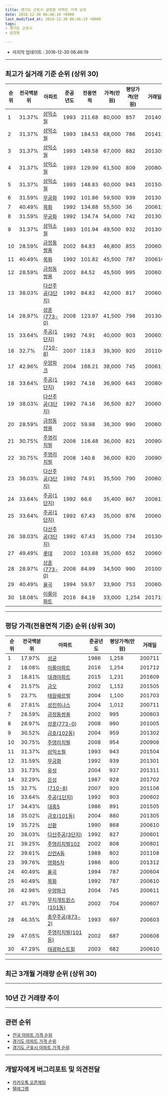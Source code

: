 ```yaml
---
title: 경기도 군포시 금정동 아파트 가격 순위
date: 2018-12-30 06:46:19 +0900
last_modified_at: 2018-12-30 06:46:19 +0900
tags:
- 경기도 군포시
- 금정동

---
```


* 마지막 업데이트 : 2018-12-30 06:46:19

---

## 최고가 실거래 기준 순위 (상위 30)


|순위|전국백분위|아파트|준공년도|전용면적|가격(만원)|평당가격(만원)|거래일|
|---|---|---|---|---|---|---|---|
|1|31.37%|[삼익소월](https://search.naver.com/search.naver?query=%EA%B2%BD%EA%B8%B0%EB%8F%84+%EA%B5%B0%ED%8F%AC%EC%8B%9C+%EA%B8%88%EC%A0%95%EB%8F%99+%EC%82%BC%EC%9D%B5%EC%86%8C%EC%9B%94)|1993|211.68|80,000|857|201407|
|2|31.37%|[삼익소월](https://search.naver.com/search.naver?query=%EA%B2%BD%EA%B8%B0%EB%8F%84+%EA%B5%B0%ED%8F%AC%EC%8B%9C+%EA%B8%88%EC%A0%95%EB%8F%99+%EC%82%BC%EC%9D%B5%EC%86%8C%EC%9B%94)|1993|184.53|68,000|786|201412|
|3|31.37%|[삼익소월](https://search.naver.com/search.naver?query=%EA%B2%BD%EA%B8%B0%EB%8F%84+%EA%B5%B0%ED%8F%AC%EC%8B%9C+%EA%B8%88%EC%A0%95%EB%8F%99+%EC%82%BC%EC%9D%B5%EC%86%8C%EC%9B%94)|1993|149.58|67,000|882|201309|
|4|31.37%|[삼익소월](https://search.naver.com/search.naver?query=%EA%B2%BD%EA%B8%B0%EB%8F%84+%EA%B5%B0%ED%8F%AC%EC%8B%9C+%EA%B8%88%EC%A0%95%EB%8F%99+%EC%82%BC%EC%9D%B5%EC%86%8C%EC%9B%94)|1993|129.99|61,500|809|200804|
|5|31.37%|[삼익소월](https://search.naver.com/search.naver?query=%EA%B2%BD%EA%B8%B0%EB%8F%84+%EA%B5%B0%ED%8F%AC%EC%8B%9C+%EA%B8%88%EC%A0%95%EB%8F%99+%EC%82%BC%EC%9D%B5%EC%86%8C%EC%9B%94)|1993|148.83|60,000|943|201504|
|6|31.59%|[무궁화](https://search.naver.com/search.naver?query=%EA%B2%BD%EA%B8%B0%EB%8F%84+%EA%B5%B0%ED%8F%AC%EC%8B%9C+%EA%B8%88%EC%A0%95%EB%8F%99+%EB%AC%B4%EA%B6%81%ED%99%94)|1992|101.86|59,500|939|201301|
|7|40.49%|[목화](https://search.naver.com/search.naver?query=%EA%B2%BD%EA%B8%B0%EB%8F%84+%EA%B5%B0%ED%8F%AC%EC%8B%9C+%EA%B8%88%EC%A0%95%EB%8F%99+%EB%AA%A9%ED%99%94)|1992|134.88|55,500|36|200612|
|8|31.59%|[무궁화](https://search.naver.com/search.naver?query=%EA%B2%BD%EA%B8%B0%EB%8F%84+%EA%B5%B0%ED%8F%AC%EC%8B%9C+%EA%B8%88%EC%A0%95%EB%8F%99+%EB%AC%B4%EA%B6%81%ED%99%94)|1992|134.74|54,000|742|201303|
|9|31.37%|[삼익소월](https://search.naver.com/search.naver?query=%EA%B2%BD%EA%B8%B0%EB%8F%84+%EA%B5%B0%ED%8F%AC%EC%8B%9C+%EA%B8%88%EC%A0%95%EB%8F%99+%EC%82%BC%EC%9D%B5%EC%86%8C%EC%9B%94)|1993|101.94|49,500|932|201305|
|10|28.59%|[금정동쌍용](https://search.naver.com/search.naver?query=%EA%B2%BD%EA%B8%B0%EB%8F%84+%EA%B5%B0%ED%8F%AC%EC%8B%9C+%EA%B8%88%EC%A0%95%EB%8F%99+%EA%B8%88%EC%A0%95%EB%8F%99%EC%8C%8D%EC%9A%A9)|2002|84.83|46,800|855|200603|
|11|40.49%|[목화](https://search.naver.com/search.naver?query=%EA%B2%BD%EA%B8%B0%EB%8F%84+%EA%B5%B0%ED%8F%AC%EC%8B%9C+%EA%B8%88%EC%A0%95%EB%8F%99+%EB%AA%A9%ED%99%94)|1992|101.82|45,500|787|200610|
|12|28.59%|[금정동쌍용](https://search.naver.com/search.naver?query=%EA%B2%BD%EA%B8%B0%EB%8F%84+%EA%B5%B0%ED%8F%AC%EC%8B%9C+%EA%B8%88%EC%A0%95%EB%8F%99+%EA%B8%88%EC%A0%95%EB%8F%99%EC%8C%8D%EC%9A%A9)|2002|84.52|45,500|995|200603|
|13|38.03%|[다산주공(3단지)](https://search.naver.com/search.naver?query=%EA%B2%BD%EA%B8%B0%EB%8F%84+%EA%B5%B0%ED%8F%AC%EC%8B%9C+%EA%B8%88%EC%A0%95%EB%8F%99+%EB%8B%A4%EC%82%B0%EC%A3%BC%EA%B3%B5%283%EB%8B%A8%EC%A7%80%29)|1992|84.82|42,000|817|200603|
|14|28.97%|[상훈(773-0)](https://search.naver.com/search.naver?query=%EA%B2%BD%EA%B8%B0%EB%8F%84+%EA%B5%B0%ED%8F%AC%EC%8B%9C+%EA%B8%88%EC%A0%95%EB%8F%99+%EC%83%81%ED%9B%88%28773-0%29)|2008|123.97|41,500|798|201304|
|15|33.64%|[주공(1단지)](https://search.naver.com/search.naver?query=%EA%B2%BD%EA%B8%B0%EB%8F%84+%EA%B5%B0%ED%8F%AC%EC%8B%9C+%EA%B8%88%EC%A0%95%EB%8F%99+%EC%A3%BC%EA%B3%B5%281%EB%8B%A8%EC%A7%80%29)|1992|74.91|40,000|903|200602|
|16|32.7%|[(710-8)](https://search.naver.com/search.naver?query=%EA%B2%BD%EA%B8%B0%EB%8F%84+%EA%B5%B0%ED%8F%AC%EC%8B%9C+%EA%B8%88%EC%A0%95%EB%8F%99+%28710-8%29)|2007|118.3|39,300|920|201106|
|17|42.96%|[우양파크](https://search.naver.com/search.naver?query=%EA%B2%BD%EA%B8%B0%EB%8F%84+%EA%B5%B0%ED%8F%AC%EC%8B%9C+%EA%B8%88%EC%A0%95%EB%8F%99+%EC%9A%B0%EC%96%91%ED%8C%8C%ED%81%AC)|2004|168.21|38,000|745|200611|
|18|33.64%|[주공(1단지)](https://search.naver.com/search.naver?query=%EA%B2%BD%EA%B8%B0%EB%8F%84+%EA%B5%B0%ED%8F%AC%EC%8B%9C+%EA%B8%88%EC%A0%95%EB%8F%99+%EC%A3%BC%EA%B3%B5%281%EB%8B%A8%EC%A7%80%29)|1992|74.16|36,900|643|200806|
|19|38.03%|[다산주공(3단지)](https://search.naver.com/search.naver?query=%EA%B2%BD%EA%B8%B0%EB%8F%84+%EA%B5%B0%ED%8F%AC%EC%8B%9C+%EA%B8%88%EC%A0%95%EB%8F%99+%EB%8B%A4%EC%82%B0%EC%A3%BC%EA%B3%B5%283%EB%8B%A8%EC%A7%80%29)|1992|74.16|36,500|827|200601|
|20|28.59%|[금정동쌍용](https://search.naver.com/search.naver?query=%EA%B2%BD%EA%B8%B0%EB%8F%84+%EA%B5%B0%ED%8F%AC%EC%8B%9C+%EA%B8%88%EC%A0%95%EB%8F%99+%EA%B8%88%EC%A0%95%EB%8F%99%EC%8C%8D%EC%9A%A9)|2002|59.98|36,300|990|200603|
|21|30.75%|[주영리치빌](https://search.naver.com/search.naver?query=%EA%B2%BD%EA%B8%B0%EB%8F%84+%EA%B5%B0%ED%8F%AC%EC%8B%9C+%EA%B8%88%EC%A0%95%EB%8F%99+%EC%A3%BC%EC%98%81%EB%A6%AC%EC%B9%98%EB%B9%8C)|2008|116.48|36,000|821|200908|
|22|30.75%|[주영리치빌](https://search.naver.com/search.naver?query=%EA%B2%BD%EA%B8%B0%EB%8F%84+%EA%B5%B0%ED%8F%AC%EC%8B%9C+%EA%B8%88%EC%A0%95%EB%8F%99+%EC%A3%BC%EC%98%81%EB%A6%AC%EC%B9%98%EB%B9%8C)|2008|140.8|36,000|820|200909|
|23|38.03%|[다산주공(3단지)](https://search.naver.com/search.naver?query=%EA%B2%BD%EA%B8%B0%EB%8F%84+%EA%B5%B0%ED%8F%AC%EC%8B%9C+%EA%B8%88%EC%A0%95%EB%8F%99+%EB%8B%A4%EC%82%B0%EC%A3%BC%EA%B3%B5%283%EB%8B%A8%EC%A7%80%29)|1992|74.91|35,500|790|200602|
|24|33.64%|[주공(1단지)](https://search.naver.com/search.naver?query=%EA%B2%BD%EA%B8%B0%EB%8F%84+%EA%B5%B0%ED%8F%AC%EC%8B%9C+%EA%B8%88%EC%A0%95%EB%8F%99+%EC%A3%BC%EA%B3%B5%281%EB%8B%A8%EC%A7%80%29)|1992|66.6|35,400|867|200611|
|25|33.64%|[주공(1단지)](https://search.naver.com/search.naver?query=%EA%B2%BD%EA%B8%B0%EB%8F%84+%EA%B5%B0%ED%8F%AC%EC%8B%9C+%EA%B8%88%EC%A0%95%EB%8F%99+%EC%A3%BC%EA%B3%B5%281%EB%8B%A8%EC%A7%80%29)|1992|67.43|35,000|876|200601|
|26|38.03%|[다산주공(3단지)](https://search.naver.com/search.naver?query=%EA%B2%BD%EA%B8%B0%EB%8F%84+%EA%B5%B0%ED%8F%AC%EC%8B%9C+%EA%B8%88%EC%A0%95%EB%8F%99+%EB%8B%A4%EC%82%B0%EC%A3%BC%EA%B3%B5%283%EB%8B%A8%EC%A7%80%29)|1992|67.43|35,000|734|201306|
|27|49.49%|[롯데](https://search.naver.com/search.naver?query=%EA%B2%BD%EA%B8%B0%EB%8F%84+%EA%B5%B0%ED%8F%AC%EC%8B%9C+%EA%B8%88%EC%A0%95%EB%8F%99+%EB%A1%AF%EB%8D%B0)|2002|103.68|35,000|652|200605|
|28|28.97%|[상훈(773-0)](https://search.naver.com/search.naver?query=%EA%B2%BD%EA%B8%B0%EB%8F%84+%EA%B5%B0%ED%8F%AC%EC%8B%9C+%EA%B8%88%EC%A0%95%EB%8F%99+%EC%83%81%ED%9B%88%28773-0%29)|2008|84.99|34,500|990|201005|
|29|40.49%|[율곡](https://search.naver.com/search.naver?query=%EA%B2%BD%EA%B8%B0%EB%8F%84+%EA%B5%B0%ED%8F%AC%EC%8B%9C+%EA%B8%88%EC%A0%95%EB%8F%99+%EC%9C%A8%EA%B3%A1)|1994|59.97|33,900|753|200604|
|30|18.08%|[이룸아파트](https://search.naver.com/search.naver?query=%EA%B2%BD%EA%B8%B0%EB%8F%84+%EA%B5%B0%ED%8F%AC%EC%8B%9C+%EA%B8%88%EC%A0%95%EB%8F%99+%EC%9D%B4%EB%A3%B8%EC%95%84%ED%8C%8C%ED%8A%B8)|2016|84.19|33,000|1,254|201712|


---

## 평당 가격(전용면적 기준) 순위 (상위 30)


|순위|전국백분위|아파트|준공년도|평당가격(만원)|거래일|
|---|---|---|---|---|---|
|1|17.97%|[성균](https://search.naver.com/search.naver?query=%EA%B2%BD%EA%B8%B0%EB%8F%84+%EA%B5%B0%ED%8F%AC%EC%8B%9C+%EA%B8%88%EC%A0%95%EB%8F%99+%EC%84%B1%EA%B7%A0)|1986|1,258|200711|
|2|18.08%|[이룸아파트](https://search.naver.com/search.naver?query=%EA%B2%BD%EA%B8%B0%EB%8F%84+%EA%B5%B0%ED%8F%AC%EC%8B%9C+%EA%B8%88%EC%A0%95%EB%8F%99+%EC%9D%B4%EB%A3%B8%EC%95%84%ED%8C%8C%ED%8A%B8)|2016|1,254|201712|
|3|18.81%|[대경아파트](https://search.naver.com/search.naver?query=%EA%B2%BD%EA%B8%B0%EB%8F%84+%EA%B5%B0%ED%8F%AC%EC%8B%9C+%EA%B8%88%EC%A0%95%EB%8F%99+%EB%8C%80%EA%B2%BD%EC%95%84%ED%8C%8C%ED%8A%B8)|2015|1,231|201609|
|4|21.57%|[금오](https://search.naver.com/search.naver?query=%EA%B2%BD%EA%B8%B0%EB%8F%84+%EA%B5%B0%ED%8F%AC%EC%8B%9C+%EA%B8%88%EC%A0%95%EB%8F%99+%EA%B8%88%EC%98%A4)|2002|1,152|201505|
|5|23.7%|[태원쉐르빌](https://search.naver.com/search.naver?query=%EA%B2%BD%EA%B8%B0%EB%8F%84+%EA%B5%B0%ED%8F%AC%EC%8B%9C+%EA%B8%88%EC%A0%95%EB%8F%99+%ED%83%9C%EC%9B%90%EC%89%90%EB%A5%B4%EB%B9%8C)|2004|1,100|201703|
|6|27.81%|[성진히나스](https://search.naver.com/search.naver?query=%EA%B2%BD%EA%B8%B0%EB%8F%84+%EA%B5%B0%ED%8F%AC%EC%8B%9C+%EA%B8%88%EC%A0%95%EB%8F%99+%EC%84%B1%EC%A7%84%ED%9E%88%EB%82%98%EC%8A%A4)|2004|1,012|200711|
|7|28.59%|[금정동쌍용](https://search.naver.com/search.naver?query=%EA%B2%BD%EA%B8%B0%EB%8F%84+%EA%B5%B0%ED%8F%AC%EC%8B%9C+%EA%B8%88%EC%A0%95%EB%8F%99+%EA%B8%88%EC%A0%95%EB%8F%99%EC%8C%8D%EC%9A%A9)|2002|995|200603|
|8|28.97%|[상훈(773-0)](https://search.naver.com/search.naver?query=%EA%B2%BD%EA%B8%B0%EB%8F%84+%EA%B5%B0%ED%8F%AC%EC%8B%9C+%EA%B8%88%EC%A0%95%EB%8F%99+%EC%83%81%ED%9B%88%28773-0%29)|2008|990|201005|
|9|30.52%|[금호(102동)](https://search.naver.com/search.naver?query=%EA%B2%BD%EA%B8%B0%EB%8F%84+%EA%B5%B0%ED%8F%AC%EC%8B%9C+%EA%B8%88%EC%A0%95%EB%8F%99+%EA%B8%88%ED%98%B8%28102%EB%8F%99%29)|2004|959|201302|
|10|30.75%|[주영리치빌](https://search.naver.com/search.naver?query=%EA%B2%BD%EA%B8%B0%EB%8F%84+%EA%B5%B0%ED%8F%AC%EC%8B%9C+%EA%B8%88%EC%A0%95%EB%8F%99+%EC%A3%BC%EC%98%81%EB%A6%AC%EC%B9%98%EB%B9%8C)|2008|954|200906|
|11|31.37%|[삼익소월](https://search.naver.com/search.naver?query=%EA%B2%BD%EA%B8%B0%EB%8F%84+%EA%B5%B0%ED%8F%AC%EC%8B%9C+%EA%B8%88%EC%A0%95%EB%8F%99+%EC%82%BC%EC%9D%B5%EC%86%8C%EC%9B%94)|1993|943|201504|
|12|31.59%|[무궁화](https://search.naver.com/search.naver?query=%EA%B2%BD%EA%B8%B0%EB%8F%84+%EA%B5%B0%ED%8F%AC%EC%8B%9C+%EA%B8%88%EC%A0%95%EB%8F%99+%EB%AC%B4%EA%B6%81%ED%99%94)|1992|939|201301|
|13|31.73%|[유성](https://search.naver.com/search.naver?query=%EA%B2%BD%EA%B8%B0%EB%8F%84+%EA%B5%B0%ED%8F%AC%EC%8B%9C+%EA%B8%88%EC%A0%95%EB%8F%99+%EC%9C%A0%EC%84%B1)|2004|937|201311|
|14|32.29%|[은성](https://search.naver.com/search.naver?query=%EA%B2%BD%EA%B8%B0%EB%8F%84+%EA%B5%B0%ED%8F%AC%EC%8B%9C+%EA%B8%88%EC%A0%95%EB%8F%99+%EC%9D%80%EC%84%B1)|1987|928|201702|
|15|32.7%|[(710-8)](https://search.naver.com/search.naver?query=%EA%B2%BD%EA%B8%B0%EB%8F%84+%EA%B5%B0%ED%8F%AC%EC%8B%9C+%EA%B8%88%EC%A0%95%EB%8F%99+%28710-8%29)|2007|920|201106|
|16|33.64%|[주공(1단지)](https://search.naver.com/search.naver?query=%EA%B2%BD%EA%B8%B0%EB%8F%84+%EA%B5%B0%ED%8F%AC%EC%8B%9C+%EA%B8%88%EC%A0%95%EB%8F%99+%EC%A3%BC%EA%B3%B5%281%EB%8B%A8%EC%A7%80%29)|1992|903|200602|
|17|34.43%|[대흥5](https://search.naver.com/search.naver?query=%EA%B2%BD%EA%B8%B0%EB%8F%84+%EA%B5%B0%ED%8F%AC%EC%8B%9C+%EA%B8%88%EC%A0%95%EB%8F%99+%EB%8C%80%ED%9D%A55)|1986|891|201505|
|18|35.02%|[금호(101동)](https://search.naver.com/search.naver?query=%EA%B2%BD%EA%B8%B0%EB%8F%84+%EA%B5%B0%ED%8F%AC%EC%8B%9C+%EA%B8%88%EC%A0%95%EB%8F%99+%EA%B8%88%ED%98%B8%28101%EB%8F%99%29)|2004|880|201305|
|19|35.72%|[신환](https://search.naver.com/search.naver?query=%EA%B2%BD%EA%B8%B0%EB%8F%84+%EA%B5%B0%ED%8F%AC%EC%8B%9C+%EA%B8%88%EC%A0%95%EB%8F%99+%EC%8B%A0%ED%99%98)|1990|868|200610|
|20|38.03%|[다산주공(3단지)](https://search.naver.com/search.naver?query=%EA%B2%BD%EA%B8%B0%EB%8F%84+%EA%B5%B0%ED%8F%AC%EC%8B%9C+%EA%B8%88%EC%A0%95%EB%8F%99+%EB%8B%A4%EC%82%B0%EC%A3%BC%EA%B3%B5%283%EB%8B%A8%EC%A7%80%29)|1992|827|200601|
|21|39.25%|[주영리치빌102](https://search.naver.com/search.naver?query=%EA%B2%BD%EA%B8%B0%EB%8F%84+%EA%B5%B0%ED%8F%AC%EC%8B%9C+%EA%B8%88%EC%A0%95%EB%8F%99+%EC%A3%BC%EC%98%81%EB%A6%AC%EC%B9%98%EB%B9%8C102)|2002|808|200801|
|22|39.61%|[신안A동](https://search.naver.com/search.naver?query=%EA%B2%BD%EA%B8%B0%EB%8F%84+%EA%B5%B0%ED%8F%AC%EC%8B%9C+%EA%B8%88%EC%A0%95%EB%8F%99+%EC%8B%A0%EC%95%88A%EB%8F%99)|1988|802|201108|
|23|39.76%|[영화5차](https://search.naver.com/search.naver?query=%EA%B2%BD%EA%B8%B0%EB%8F%84+%EA%B5%B0%ED%8F%AC%EC%8B%9C+%EA%B8%88%EC%A0%95%EB%8F%99+%EC%98%81%ED%99%945%EC%B0%A8)|1986|800|201312|
|24|40.49%|[율곡](https://search.naver.com/search.naver?query=%EA%B2%BD%EA%B8%B0%EB%8F%84+%EA%B5%B0%ED%8F%AC%EC%8B%9C+%EA%B8%88%EC%A0%95%EB%8F%99+%EC%9C%A8%EA%B3%A1)|1994|787|200604|
|25|40.49%|[목화](https://search.naver.com/search.naver?query=%EA%B2%BD%EA%B8%B0%EB%8F%84+%EA%B5%B0%ED%8F%AC%EC%8B%9C+%EA%B8%88%EC%A0%95%EB%8F%99+%EB%AA%A9%ED%99%94)|1992|787|200610|
|26|42.96%|[우양파크](https://search.naver.com/search.naver?query=%EA%B2%BD%EA%B8%B0%EB%8F%84+%EA%B5%B0%ED%8F%AC%EC%8B%9C+%EA%B8%88%EC%A0%95%EB%8F%99+%EC%9A%B0%EC%96%91%ED%8C%8C%ED%81%AC)|2004|745|200611|
|27|45.79%|[무지개트윈스(101동)](https://search.naver.com/search.naver?query=%EA%B2%BD%EA%B8%B0%EB%8F%84+%EA%B5%B0%ED%8F%AC%EC%8B%9C+%EA%B8%88%EC%A0%95%EB%8F%99+%EB%AC%B4%EC%A7%80%EA%B0%9C%ED%8A%B8%EC%9C%88%EC%8A%A4%28101%EB%8F%99%29)|2002|704|200607|
|28|46.35%|[충무주공(873-2)](https://search.naver.com/search.naver?query=%EA%B2%BD%EA%B8%B0%EB%8F%84+%EA%B5%B0%ED%8F%AC%EC%8B%9C+%EA%B8%88%EC%A0%95%EB%8F%99+%EC%B6%A9%EB%AC%B4%EC%A3%BC%EA%B3%B5%28873-2%29)|1993|697|200603|
|29|47.05%|[주영리치빌(101동)](https://search.naver.com/search.naver?query=%EA%B2%BD%EA%B8%B0%EB%8F%84+%EA%B5%B0%ED%8F%AC%EC%8B%9C+%EA%B8%88%EC%A0%95%EB%8F%99+%EC%A3%BC%EC%98%81%EB%A6%AC%EC%B9%98%EB%B9%8C%28101%EB%8F%99%29)|2002|687|200608|
|30|47.29%|[태광퍼스트힐](https://search.naver.com/search.naver?query=%EA%B2%BD%EA%B8%B0%EB%8F%84+%EA%B5%B0%ED%8F%AC%EC%8B%9C+%EA%B8%88%EC%A0%95%EB%8F%99+%ED%83%9C%EA%B4%91%ED%8D%BC%EC%8A%A4%ED%8A%B8%ED%9E%90)|2003|682|200610|


---

## 최근 3개월 거래량 순위 (상위 30)


<div style="width:100%;">
    <canvas id="deal_count_ranking" height="273"></canvas>
</div>


<script>
new Chart(document.getElementById("deal_count_ranking"), {
    type: 'horizontalBar',
    data: {
        labels: ['충무주공(872)', '주공(1단지)', '퇴계주공(351~359동)', '율곡', '퇴계주공(360~368동)', '삼익소월', '다산주공(3단지)', '신환', '적성', '무궁화', '목화', '금정동쌍용', '충무주공(873-2)', '상훈(773-0)', '한양', '상안', '무지개트윈스(102동)', '기오6', '은성', '성진히나스', '아산나부빌'],
        datasets: [{
            label: '실거래 수',
            data: [21, 21, 16, 11, 9, 4, 3, 3, 3, 3, 2, 2, 2, 2, 1, 1, 1, 1, 1, 1, 1],
            borderColor: "rgba(255, 0, 128, 1)",
            backgroundColor: "rgba(255, 0, 128, 0.5)",
            fill: false,
        }]
    },
    options: {
        responsive: true,
        title: {
            display: true,
            text: '최근 3개월 거래량 순위'
        },
        tooltips: {
            mode: 'index',
            intersect: false,
            callbacks: {
                title: function(tooltipItems, data) {
                    return "실거래 수:";
                },
                label: function(tooltipItem, data) {
                    return data.labels[tooltipItem.index] + ": " + tooltipItem.xLabel;
                }
            }
        },
        hover: {
            mode: 'nearest',
            intersect: true
        },
        scales: {
            xAxes: [{
                display: true,
                scaleLabel: {
                    display: true,
                    labelString: '실거래 수'
                },
                ticks: {
                    suggestedMin: 0,
                }
            }],
            yAxes: [{
                display: true,
                ticks: {
                    autoSkip: false,
                    callback: function(value, index, values) {
                        if (value.length > 15)
                            return value.substr(0, 13) + "...";
                        else
                            return value;
                    }
                },
                scaleLabel: {
                    display: false,
                }
            }]
        }
    }
});

</script>


---

## 10년 간 거래량 추이


<div style="width:100%;">
    <canvas id="deal_progress" height="250"></canvas>
</div>

<script>
new Chart(document.getElementById("deal_progress"), {
    type: 'line',
    data: {
        labels: ['200812','200901','200902','200903','200904','200905','200906','200907','200908','200909','200910','200911','200912','201001','201002','201003','201004','201005','201006','201007','201008','201009','201010','201011','201012','201101','201102','201103','201104','201105','201106','201107','201108','201109','201110','201111','201112','201201','201202','201203','201204','201205','201206','201207','201208','201209','201210','201211','201212','201301','201302','201303','201304','201305','201306','201307','201308','201309','201310','201311','201312','201401','201402','201403','201404','201405','201406','201407','201408','201409','201410','201411','201412','201501','201502','201503','201504','201505','201506','201507','201508','201509','201510','201511','201512','201601','201602','201603','201604','201605','201606','201607','201608','201609','201610','201611','201612','201701','201702','201703','201704','201705','201706','201707','201708','201709','201710','201711','201712','201801','201802','201803','201804','201805','201806','201807','201808','201809','201810','201811','201812'],
        datasets: [{
            label: '실거래 수',
            pointRadius: 1,
            data: [16, 47, 70, 78, 113, 97, 106, 115, 182, 104, 51, 52, 47, 60, 49, 56, 48, 45, 43, 45, 55, 55, 86, 90, 99, 139, 128, 77, 59, 91, 104, 119, 144, 129, 71, 53, 51, 74, 73, 61, 73, 59, 44, 49, 43, 64, 74, 54, 54, 32, 78, 98, 104, 116, 85, 54, 129, 89, 115, 61, 78, 85, 106, 86, 61, 70, 70, 105, 136, 129, 105, 82, 82, 130, 138, 160, 143, 129, 104, 121, 85, 105, 100, 67, 46, 55, 72, 126, 102, 122, 155, 120, 104, 111, 110, 49, 39, 38, 76, 88, 107, 100, 130, 115, 88, 79, 65, 52, 43, 65, 44, 70, 40, 52, 59, 44, 285, 159, 62, 34, 13],
            borderColor: "rgba(255, 201, 14, 1)",
            backgroundColor: "rgba(255, 201, 14, 0.5)",
            fill: true,
        }]
    },
    options: {
        responsive: true,
        title: {
            display: true,
            text: '10년간 거래량 추이'
        },
        tooltips: {
            mode: 'index',
            intersect: false,
        },
        hover: {
            mode: 'nearest',
            intersect: true
        },
        scales: {
            xAxes: [{
                display: true,
                scaleLabel: {
                    display: true,
                    labelString: '년/월'
                }
            }],
            yAxes: [{
                display: true,
                ticks: {
                    suggestedMin: 0,
                },
                scaleLabel: {
                    display: true,
                    labelString: '실거래 수'
                }
            }]
        }
    }
});

</script>


---

## 관련 순위

- [전국 아파트 가격 순위](https://inasie.github.io/apt-ranking/전국)
- [경기도 아파트 가격 순위](https://inasie.github.io/apt-ranking/경기도)
- [경기도 군포시 아파트 가격 순위](https://inasie.github.io/apt-ranking/경기도-군포시)


---

## 개발자에게 버그리포트 및 의견전달

- [카카오톡 오픈채팅](https://open.kakao.com/o/gLJUAP4)
- [텔레그램](https://t.me/inasie)

